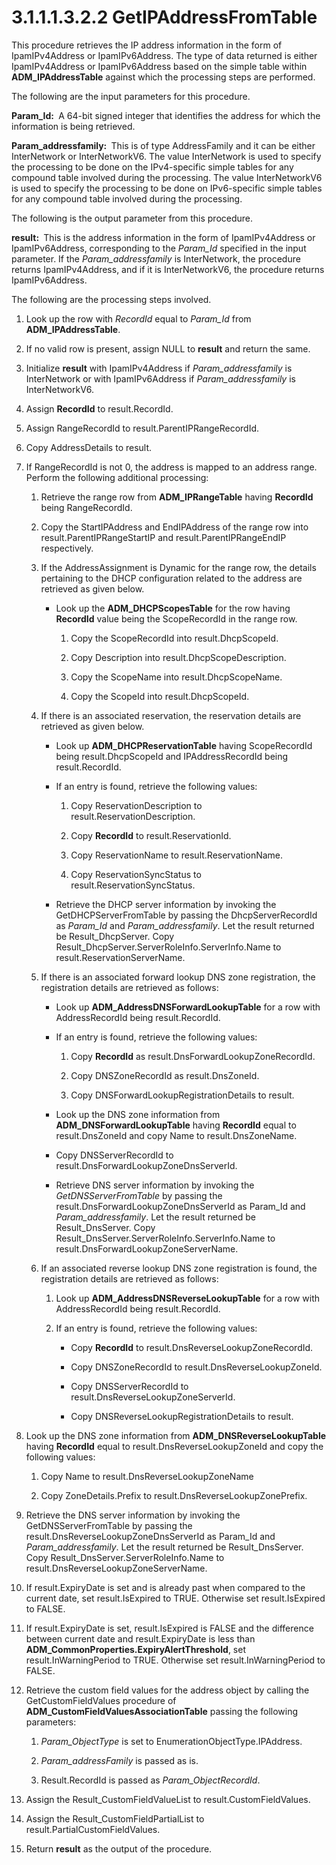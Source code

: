 <html dir="LTR" xmlns:mshelp="http://msdn.microsoft.com/mshelp" xmlns:ddue="http://ddue.schemas.microsoft.com/authoring/2003/5" xmlns:xlink="http://www.w3.org/1999/xlink" xmlns:tool="http://www.microsoft.com/tooltip">
 <body>
 <div id="header">
 <h1 class="heading">3.1.1.1.3.2.2 GetIPAddressFromTable</h1>
 </div>
 <div id="mainSection">
 <div id="mainBody">
 <div id="allHistory" class="saveHistory"></div>
 <div id="sectionSection0" class="section" name="collapseableSection">
 

<p>This procedure retrieves the IP address information in the
form of IpamIPv4Address or IpamIPv6Address. The type of data returned is either
IpamIPv4Address or IpamIPv6Address based on the simple table within <b>ADM_IPAddressTable</b>
against which the processing steps are performed. </p>

<p>The following are the input parameters for this procedure.</p>

<p><b>Param_Id: </b> A 64-bit signed integer that
identifies the address for which the information is being retrieved.</p>

<p><b>Param_addressfamily: </b> This is of type
AddressFamily and it can be either InterNetwork or InterNetworkV6. The value
InterNetwork is used to specify the processing to be done on the IPv4-specific
simple tables for any compound table involved during the processing. The value
InterNetworkV6 is used to specify the processing to be done on IPv6-specific
simple tables for any compound table involved during the processing. </p>

<p>The following is the output
parameter from this procedure.</p>

<p><b>result: </b> This is the address information in
the form of IpamIPv4Address or IpamIPv6Address, corresponding to the <i>Param_Id</i>
specified in the input parameter. If the <i>Param_addressfamily</i> is
InterNetwork, the procedure returns IpamIPv4Address, and if it is
InterNetworkV6, the procedure returns IpamIPv6Address.</p>

<p>The following are the
processing steps involved.</p>

<ol><li><p><span> </span>Look up the row
with <i>RecordId</i> equal to <i>Param_Id</i> from <b>ADM_IPAddressTable</b>.</p>

</li><li><p><span> </span>If no valid row
is present, assign NULL to <b>result</b> and return the same.</p>

</li><li><p><span> </span>Initialize <b>result</b>
with IpamIPv4Address if <i>Param_addressfamily</i> is InterNetwork or with
IpamIPv6Address if <i>Param_addressfamily</i> is InterNetworkV6.</p>

</li><li><p><span> </span>Assign <b>RecordId</b>
to result.RecordId.</p>

</li><li><p><span> </span>Assign
RangeRecordId to result.ParentIPRangeRecordId.</p>

</li><li><p><span> </span>Copy
AddressDetails to result.</p>

</li><li><p><span> </span>If RangeRecordId
is not 0, the address is mapped to an address range. Perform the following additional
processing:</p>

<ol><li><p><span> 
</span>Retrieve the range row from <b>ADM_IPRangeTable</b> having <b>RecordId</b>
being RangeRecordId.</p>

</li><li><p><span> 
</span>Copy the StartIPAddress and EndIPAddress of the range row into
result.ParentIPRangeStartIP and result.ParentIPRangeEndIP respectively.</p>

</li><li><p><span> 
</span>If the AddressAssignment is Dynamic for the range row, the details
pertaining to the DHCP configuration related to the address are retrieved as
given below. </p>

<ul><li><p><span><span> 
</span></span>Look up the <b>ADM_DHCPScopesTable</b> for the row having <b>RecordId</b>
value being the ScopeRecordId in the range row.</p>

<ol><li><p><span> </span>Copy the ScopeRecordId
into result.DhcpScopeId.</p>

</li><li><p><span> </span>Copy Description
into result.DhcpScopeDescription.</p>

</li><li><p><span> </span>Copy the
ScopeName into result.DhcpScopeName.</p>

</li><li><p><span> </span>Copy the ScopeId
into result.DhcpScopeId.</p>

</li></ol></li></ul></li><li><p><span> 
</span>If there is an associated reservation, the reservation details are
retrieved as given below.</p>

<ul><li><p><span><span> 
</span></span>Look up <b>ADM_DHCPReservationTable</b> having ScopeRecordId
being result.DhcpScopeId and IPAddressRecordId being result.RecordId.</p>

</li><li><p><span><span> 
</span></span>If an entry is found, retrieve the following values:</p>

<ol><li><p><span> </span>Copy
ReservationDescription to result.ReservationDescription.</p>

</li><li><p><span> </span>Copy <b>RecordId</b>
to result.ReservationId.</p>

</li><li><p><span> </span>Copy
ReservationName to result.ReservationName.</p>

</li><li><p><span> </span>Copy
ReservationSyncStatus to result.ReservationSyncStatus.</p>

</li></ol></li><li><p><span><span> 
</span></span>Retrieve the DHCP server information by invoking the
GetDHCPServerFromTable by passing the DhcpServerRecordId as <i>Param_Id</i> and
<i>Param_addressfamily</i>. Let the result returned be Result_DhcpServer. Copy
Result_DhcpServer.ServerRoleInfo.ServerInfo.Name to result.ReservationServerName.</p>

</li></ul></li><li><p><span> 
</span>If there is an associated forward lookup DNS zone registration, the
registration details are retrieved as follows:</p>

<ul><li><p><span><span> 
</span></span>Look up <b>ADM_AddressDNSForwardLookupTable</b> for a row with
AddressRecordId being result.RecordId.</p>

</li><li><p><span><span> 
</span></span>If an entry is found, retrieve the following values:</p>

<ol><li><p><span> </span>Copy <b>RecordId</b>
as result.DnsForwardLookupZoneRecordId.</p>

</li><li><p><span> </span>Copy
DNSZoneRecordId as result.DnsZoneId.</p>

</li><li><p><span> </span>Copy
DNSForwardLookupRegistrationDetails to result.</p>

</li></ol></li><li><p><span><span> 
</span></span>Look up the DNS zone information from <b>ADM_DNSForwardLookupTable</b>
having <b>RecordId</b> equal to result.DnsZoneId and copy Name to
result.DnsZoneName.</p>

</li><li><p><span><span> 
</span></span>Copy DNSServerRecordId to result.DnsForwardLookupZoneDnsServerId.</p>

</li><li><p><span><span> 
</span></span>Retrieve DNS server information by invoking the <i>GetDNSServerFromTable</i>
by passing the result.DnsForwardLookupZoneDnsServerId as Param_Id and <i>Param_addressfamily</i>.
Let the result returned be Result_DnsServer. Copy
Result_DnsServer.ServerRoleInfo.ServerInfo.Name to
result.DnsForwardLookupZoneServerName.</p>

</li></ul></li><li><p><span> 
</span>If an associated reverse lookup DNS zone registration is found, the
registration details are retrieved as follows:</p>

<ol><li><p><span> </span>Look up <b>ADM_AddressDNSReverseLookupTable</b>
for a row with AddressRecordId being result.RecordId.</p>

</li><li><p><span> </span>If an entry is
found, retrieve the following values:</p>

<ul><li><p><span><span> 
</span></span>Copy <b>RecordId</b> to result.DnsReverseLookupZoneRecordId.</p>

</li><li><p><span><span> 
</span></span>Copy DNSZoneRecordId to result.DnsReverseLookupZoneId.</p>

</li><li><p><span><span> 
</span></span>Copy DNSServerRecordId to result.DnsReverseLookupZoneServerId.</p>

</li><li><p><span><span> 
</span></span>Copy DNSReverseLookupRegistrationDetails to result.</p>

</li></ul></li></ol></li></ol></li><li><p><span> </span>Look up the DNS
zone information from <b>ADM_DNSReverseLookupTable</b> having <b>RecordId</b>
equal to result.DnsReverseLookupZoneId and copy the following values:</p>

<ol><li><p><span> </span>Copy Name to
result.DnsReverseLookupZoneName</p>

</li><li><p><span> </span>Copy
ZoneDetails.Prefix to result.DnsReverseLookupZonePrefix.</p>

</li></ol></li><li><p><span> </span>Retrieve the DNS
server information by invoking the GetDNSServerFromTable by passing the
result.DnsReverseLookupZoneDnsServerId as Param_Id and <i>Param_addressfamily</i>.
Let the result returned be Result_DnsServer. Copy
Result_DnsServer.ServerRoleInfo.Name to result.DnsReverseLookupZoneServerName.</p>

</li><li><p><span> </span>If result.ExpiryDate is set
and is already past when compared to the current date, set result.IsExpired to
TRUE. Otherwise set result.IsExpired to FALSE.</p>

</li><li><p><span> </span>If result.ExpiryDate is set,
result.IsExpired is FALSE and the difference between current date and
result.ExpiryDate is less than <b>ADM_CommonProperties.ExpiryAlertThreshold</b>,
set result.InWarningPeriod to TRUE. Otherwise set result.InWarningPeriod to
FALSE.</p>

</li><li><p><span> </span>Retrieve the custom field
values for the address object by calling the GetCustomFieldValues procedure of <b>ADM_CustomFieldValuesAssociationTable</b>
passing the following parameters:</p>

<ol><li><p><span> </span><i>Param_ObjectType</i>
is set to EnumerationObjectType.IPAddress.</p>

</li><li><p><span> </span><i>Param_addressFamily</i>
is passed as is.</p>

</li><li><p><span> </span>Result.RecordId
is passed as <i>Param_ObjectRecordId</i>.</p>

</li></ol></li><li><p><span> </span>Assign the
Result_CustomFieldValueList to result.CustomFieldValues.</p>

</li><li><p><span> </span>Assign the Result_CustomFieldPartialList
to result.PartialCustomFieldValues.</p>

</li><li><p><span> </span>Return <b>result</b> as the
output of the procedure.</p>

</li></ol>
 </div>
 </div>
 </div>
 </body>
</html>